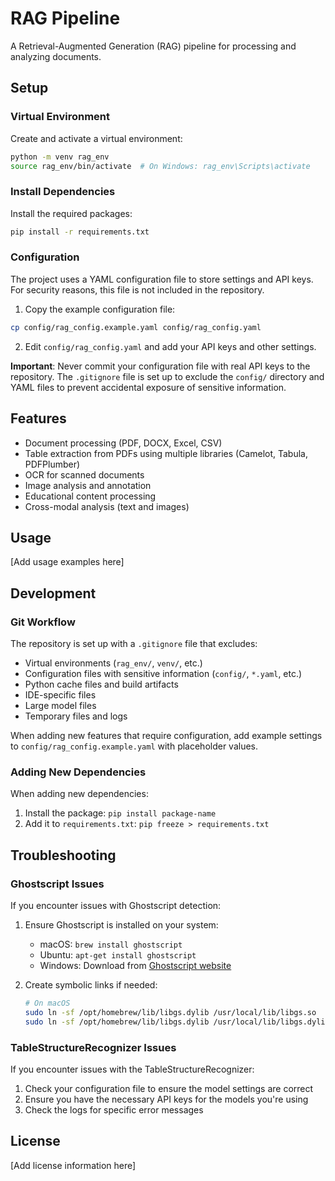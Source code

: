 # RAG Pipeline

A Retrieval-Augmented Generation (RAG) pipeline for processing and analyzing documents.

## Setup

### Virtual Environment

Create and activate a virtual environment:

```bash
python -m venv rag_env
source rag_env/bin/activate  # On Windows: rag_env\Scripts\activate
```

### Install Dependencies

Install the required packages:

```bash
pip install -r requirements.txt
```

### Configuration

The project uses a YAML configuration file to store settings and API keys. For security reasons, this file is not included in the repository.

1. Copy the example configuration file:

```bash
cp config/rag_config.example.yaml config/rag_config.yaml
```

2. Edit `config/rag_config.yaml` and add your API keys and other settings.

**Important**: Never commit your configuration file with real API keys to the repository. The `.gitignore` file is set up to exclude the `config/` directory and YAML files to prevent accidental exposure of sensitive information.

## Features

- Document processing (PDF, DOCX, Excel, CSV)
- Table extraction from PDFs using multiple libraries (Camelot, Tabula, PDFPlumber)
- OCR for scanned documents
- Image analysis and annotation
- Educational content processing
- Cross-modal analysis (text and images)

## Usage

[Add usage examples here]

## Development

### Git Workflow

The repository is set up with a `.gitignore` file that excludes:

- Virtual environments (`rag_env/`, `venv/`, etc.)
- Configuration files with sensitive information (`config/`, `*.yaml`, etc.)
- Python cache files and build artifacts
- IDE-specific files
- Large model files
- Temporary files and logs

When adding new features that require configuration, add example settings to `config/rag_config.example.yaml` with placeholder values.

### Adding New Dependencies

When adding new dependencies:

1. Install the package: `pip install package-name`
2. Add it to `requirements.txt`: `pip freeze > requirements.txt`

## Troubleshooting

### Ghostscript Issues

If you encounter issues with Ghostscript detection:

1. Ensure Ghostscript is installed on your system:
   - macOS: `brew install ghostscript`
   - Ubuntu: `apt-get install ghostscript`
   - Windows: Download from [Ghostscript website](https://www.ghostscript.com/download.html)

2. Create symbolic links if needed:
   ```bash
   # On macOS
   sudo ln -sf /opt/homebrew/lib/libgs.dylib /usr/local/lib/libgs.so
   sudo ln -sf /opt/homebrew/lib/libgs.dylib /usr/local/lib/libgs.dylib
   ```

### TableStructureRecognizer Issues

If you encounter issues with the TableStructureRecognizer:

1. Check your configuration file to ensure the model settings are correct
2. Ensure you have the necessary API keys for the models you're using
3. Check the logs for specific error messages

## License

[Add license information here] 